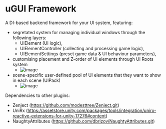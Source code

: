 # uGUI Framework

A DI-based backend framework for your UI system, featuring:
- segretated system for managing individual windows through the following layers:
  - UIElement (UI logic),
  - UIElementController (collecting and processing game logic),
  - UIElementSettings (preset game data & UI behaviour parameters),
- customising placement and Z-order of UI elements through UI Roots system
  - ![image](https://github.com/user-attachments/assets/5f8f9d03-9f2d-4ffe-8825-7eec84adb5ef)
- scene-specific user-defined pool of UI elements that they want to show in each scene (UIPack)
  - ![image](https://github.com/user-attachments/assets/c153fee4-e2b5-4e29-8ee4-3b6988459942)

Dependencies to other plugins:
- Zenject (https://github.com/modesttree/Zenject.git)
- UniRx (https://assetstore.unity.com/packages/tools/integration/unirx-reactive-extensions-for-unity-17276#content)
- NaughtyAttributes (https://github.com/dbrizov/NaughtyAttributes.git)
